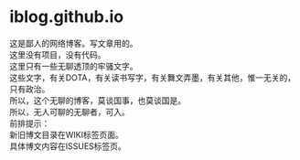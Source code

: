 # iblog.github.io
这是鄙人的网络博客。写文章用的。  
这里没有项目，没有代码。  
这里只有一些无聊透顶的牢骚文字。  
这些文字，有关DOTA，有关读书写字，有关舞文弄墨，有关其他，惟一无关的，只有政治。  
所以，这个无聊的博客，莫谈国事，也莫谈国是。  
所以，无人可聊的无聊者，可入。  
前排提示：  
新旧博文目录在WIKI标签页面。  
具体博文内容在ISSUES标签页。   
